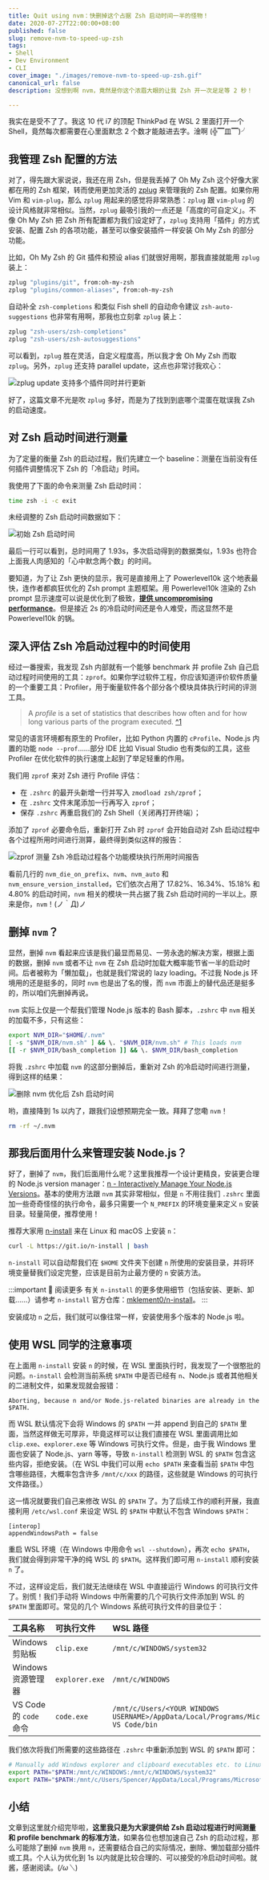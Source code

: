 ```yaml
---
title: Quit using nvm：快删掉这个占据 Zsh 启动时间一半的怪物！
date: 2020-07-27T22:00:00+08:00
published: false
slug: remove-nvm-to-speed-up-zsh
tags:
- Shell
- Dev Environment
- CLI
cover_image: "./images/remove-nvm-to-speed-up-zsh.gif"
canonical_url: false
description: 没想到啊 nvm，竟然是你这个浓眉大眼的让我 Zsh 开一次足足等 2 秒！

---
```

我实在是受不了了。我这 10 代 i7 的顶配 ThinkPad 在 WSL 2 里面打开一个 Shell，竟然每次都需要在心里面默念 2 个数才能敲进去字。淦啊 (╬▔皿▔)╯

## 我管理 Zsh 配置的方法

对了，得先跟大家说说，我还在用 Zsh，但是我丢掉了 Oh My Zsh 这个好像大家都在用的 Zsh 框架，转而使用更加灵活的 [zplug](https://github.com/zplug/zplug) 来管理我的 Zsh 配置。如果你用 Vim 和 `vim-plug`，那么 `zplug` 用起来的感觉将非常熟悉：`zplug` 跟 `vim-plug` 的设计风格就非常相似。当然，`zplug` 最吸引我的一点还是「高度的可自定义」。不像 Oh My Zsh 把 Zsh 所有配置都为我们设定好了，`zplug` 支持用「插件」的方式安装、配置 Zsh 的各项功能，甚至可以像安装插件一样安装 Oh My Zsh 的部分功能。

比如，Oh My Zsh 的 Git 插件和预设 alias 们就很好用啊，那我直接就能用 `zplug` 装上：

```bash
zplug "plugins/git", from:oh-my-zsh
zplug "plugins/common-aliases", from:oh-my-zsh
```

自动补全 `zsh-completions` 和类似 Fish shell 的自动命令建议 `zsh-auto-suggestions` 也非常有用啊，那我也立刻拿 `zplug` 装上：

```bash
zplug "zsh-users/zsh-completions"
zplug "zsh-users/zsh-autosuggestions"
```

可以看到，`zplug` 胜在灵活，自定义程度高，所以我才舍 Oh My Zsh 而取 `zplug`。另外，`zplug` 还支持 parallel update，这点也非常讨我欢心：

![zplug update 支持多个插件同时并行更新](https://cdn.spencer.felinae98.cn/blog/2020/07/20200727-221325.gif)

好了，这篇文章不光是吹 `zplug` 多好，而是为了找到到底哪个混蛋在耽误我 Zsh 的启动速度。

## 对 Zsh 启动时间进行测量

为了定量的衡量 Zsh 的启动过程，我们先建立一个 baseline：测量在当前没有任何插件调整情况下 Zsh 的「冷启动」时间。

我使用了下面的命令来测量 Zsh 启动时间：

```bash
time zsh -i -c exit
```

未经调整的 Zsh 启动时间数据如下：

![初始 Zsh 启动时间](https://cdn.spencer.felinae98.cn/blog/2020/07/20200727-221927.png)

最后一行可以看到，总时间用了 1.93s，多次启动得到的数据类似，1.93s 也符合上面我人肉感知的「心中默念两个数」的时间。

要知道，为了让 Zsh 更快的显示，我可是直接用上了 Powerlevel10k 这个地表最快，连作者都疯狂优化的 Zsh prompt 主题框架。用 Powerlevel10k 渲染的 Zsh prompt 显示速度可以说是优化到了极致，[**提供 uncompromising performance**](https://github.com/romkatv/powerlevel10k#uncompromising-performance)。但是接近 2s 的冷启动时间还是令人难受，而这显然不是 Powerlevel10k 的锅。

## 深入评估 Zsh 冷启动过程中的时间使用

经过一番搜索，我发现 Zsh 内部就有一个能够 benchmark 并 profile Zsh 自己启动过程时间使用的工具：`zprof`。如果你学过软件工程，你应该知道评价软件质量的一个重要工具：Profiler，用于衡量软件各个部分各个模块具体执行时间的评测工具。

> A _profile_ is a set of statistics that describes how often and for how long various parts of the program executed. [^1](https://docs.python.org/3/library/profile.html)

常见的语言环境都有原生的 Profiler，比如 Python 内置的 `cProfile`、Node.js 内置的功能 `node --prof`……部分 IDE 比如 Visual Studio 也有类似的工具，这些 Profiler 在优化软件的执行速度上起到了举足轻重的作用。

我们用 `zprof` 来对 Zsh 进行 Profile 评估：

* 在 `.zshrc` 的最开头新增一行并写入 `zmodload zsh/zprof`；
* 在 `.zshrc` 文件末尾添加一行再写入 `zprof`；
* 保存 `.zshrc` 再重启我们的 Zsh Shell（关闭再打开终端）；

添加了 `zprof` 必要命令后，重新打开 Zsh 时 `zprof` 会开始自动对 Zsh 启动过程中各个过程所用时间进行测算，最终得到类似这样的报告：

![zprof 测量 Zsh 冷启动过程各个功能模块执行所用时间报告](https://cdn.spencer.felinae98.cn/blog/2020/07/20200727-224130.png)

看前几行的 `nvm_die_on_prefix`、`nvm`、`nvm_auto` 和 `nvm_ensure_version_installed`，它们依次占用了 17.82%、16.34%、15.18% 和 4.80% 的启动时间，`nvm` 相关的模块一共占据了我 Zsh 启动时间的一半以上。原来是你，`nvm`！(ノ｀Д)ノ

## 删掉 `nvm`？

显然，删掉 `nvm` 看起来应该是我们最显而易见、一劳永逸的解决方案，根据上面的数据，删掉 `nvm` 或者不让 `nvm` 在 Zsh 启动时加载大概率能节省一半的启动时间。后者被称为「懒加载」，也就是我们常说的 lazy loading。不过我 Node.js 环境用的还是挺多的，同时 `nvm` 也是出了名的慢，而 `nvm` 市面上的替代品还是挺多的，所以咱们先删掉再说。

`nvm` 实际上仅是一个帮我们管理 Node.js 版本的 Bash 脚本，`.zshrc` 中 `nvm` 相关的加载不多，只有这些：

```bash
export NVM_DIR="$HOME/.nvm"
[ -s "$NVM_DIR/nvm.sh" ] && \. "$NVM_DIR/nvm.sh" # This loads nvm
[[ -r $NVM_DIR/bash_completion ]] && \. $NVM_DIR/bash_completion
```

将我 `.zshrc` 中加载 `nvm` 的这部分删掉后，重新对 Zsh 的冷启动时间进行测量，得到这样的结果：

![删除 nvm 优化后 Zsh 启动时间](https://cdn.spencer.felinae98.cn/blog/2020/07/20200727-221837.png)

哟，直接降到 1s 以内了，跟我们设想预期完全一致。拜拜了您嘞 `nvm`！

```bash
rm -rf ~/.nvm
```

## 那我后面用什么来管理安装 Node.js？

好了，删掉了 `nvm`，我们后面用什么呢？这里我推荐一个设计更精良，安装更合理的 Node.js version manager：[n - Interactively Manage Your Node.js Versions](https://github.com/tj/n)。基本的使用方法跟 `nvm` 其实非常相似，但是 `n` 不用往我们 `.zshrc` 里面加一些奇奇怪怪的执行命令，最多只需要一个 `N_PREFIX` 的环境变量来定义 `n` 安装目录。轻量简便，推荐使用！

推荐大家用 [n-install](https://github.com/mklement0/n-install) 来在 Linux 和 macOS 上安装 `n`：

```bash
curl -L https://git.io/n-install | bash
```

`n-install` 可以自动帮我们在 `$HOME` 文件夹下创建 `n` 所使用的安装目录，并将环境变量替我们设定完整，应该是目前为止最方便的 `n` 安装方法。

:::important 🎍 阅读更多
有关 `n-install` 的更多使用细节（包括安装、更新、卸载……）请参考 `n-install` 官方仓库：[mklement0/n-install](https://github.com/mklement0/n-install)。
:::

安装成功 `n` 之后，我们就可以像往常一样，安装使用多个版本的 Node.js 啦。

## 使用 WSL 同学的注意事项

在上面用 `n-install` 安装 `n` 的时候，在 WSL 里面执行时，我发现了一个很憨批的问题。`n-install` 会检测当前系统 `$PATH` 中是否已经有 `n`、Node.js 或者其他相关的二进制文件，如果发现就会报错：

```
Aborting, because n and/or Node.js-related binaries are already in the $PATH.
```

而 WSL 默认情况下会将 Windows 的 `$PATH` 一并 append 到自己的 `$PATH` 里面，当然这样做无可厚非，毕竟这样可以让我们直接在 WSL 里面调用比如 `clip.exe`、`explorer.exe` 等 Windows 可执行文件。但是，由于我 Windows 里面也安装了 Node.js、yarn 等等，导致 `n-install` 检测到 WSL 的 `$PATH` 包含这些内容，拒绝安装。（在 WSL 中我们可以用 `echo $PATH` 来查看当前 `$PATH` 中包含哪些路径，大概率包含许多 `/mnt/c/xxx` 的路径，这些就是 Windows 的可执行文件路径。）

这一情况就要我们自己来修改 WSL 的 `$PATH` 了。为了后续工作的顺利开展，我直接利用 `/etc/wsl.conf` 来设定 WSL 的 `$PATH` 中默认不包含 Windows `$PATH`：

```
[interop]
appendWindowsPath = false
```

重启 WSL 环境（在 Windows 中用命令 `wsl --shutdown`），再次 `echo $PATH`，我们就会得到非常干净的纯 WSL 的 `$PATH`。这样我们即可用 `n-install` 顺利安装 `n` 了。

不过，这样设定后，我们就无法继续在 WSL 中直接运行 Windows 的可执行文件了。别慌！我们手动将 Windows 中所需要的几个可执行文件添加到 WSL 的 `$PATH` 里面即可。常见的几个 Windows 系统可执行文件的目录位于：

| 工具名称 | 可执行文件 | WSL 路径 |
|:--------|:---------|:---------|
| Windows 剪贴板 | `clip.exe` | `/mnt/c/WINDOWS/system32` |
| Windows 资源管理器 | `explorer.exe` | `/mnt/c/WINDOWS` |
| VS Code 的 `code` 命令 | `code.exe` | `/mnt/c/Users/<YOUR WINDOWS USERNAME>/AppData/Local/Programs/Microsoft VS Code/bin` |

我们依次将我们所需要的这些路径在 `.zshrc` 中重新添加到 WSL 的 `$PATH` 即可：

```bash
# Manually add Windows explorer and clipboard executables etc. to Linux $PATH
export PATH="$PATH:/mnt/c/WINDOWS:/mnt/c/WINDOWS/system32"
export PATH="$PATH:/mnt/c/Users/Spencer/AppData/Local/Programs/Microsoft VS Code/bin"
```

## 小结

文章到这里就介绍完毕啦，**这里我只是为大家提供给 Zsh 启动过程进行时间测量和 profile benchmark 的标准方法**，如果各位也想加速自己 Zsh 的启动过程，那么可能除了删掉 `nvm` 换用 `n`，还需要结合自己的实际情况，删除、懒加载部分插件或工具。个人认为优化到 1s 以内就是比较合理的、可以接受的冷启动时间啦。就酱，感谢阅读。(*/ω＼*)